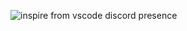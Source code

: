 ![inspire from vscode discord presence](https://user-images.githubusercontent.com/42694704/147473421-0748f934-14d1-4239-96d1-f8480071fc49.png)
